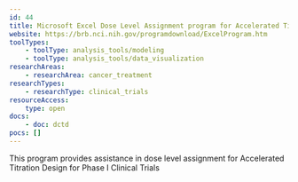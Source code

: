 ```yaml
---
id: 44
title: Microsoft Excel Dose Level Assignment program for Accelerated Titration Designs
website: https://brb.nci.nih.gov/programdownload/ExcelProgram.htm
toolTypes:
    - toolType: analysis_tools/modeling
    - toolType: analysis_tools/data_visualization
researchAreas:
    - researchArea: cancer_treatment
researchTypes:
    - researchType: clinical_trials
resourceAccess:
    type: open
docs:
    - doc: dctd
pocs: []        
---
```

This program provides assistance in dose level assignment for Accelerated Titration Design for Phase I Clinical Trials
